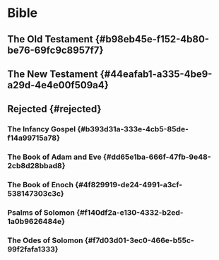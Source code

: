 # Bible


## The Old Testament {#b98eb45e-f152-4b80-be76-69fc9c8957f7}


## The New Testament {#44eafab1-a335-4be9-a29d-4e4e00f509a4}


## Rejected {#rejected}


### The Infancy Gospel {#b393d31a-333e-4cb5-85de-f14a99715a78}


### The Book of Adam and Eve {#dd65e1ba-666f-47fb-9e48-2cb8d28bbad8}


### The Book of Enoch {#4f829919-de24-4991-a3cf-538147303c3c}


### Psalms of Solomon {#f140df2a-e130-4332-b2ed-1a0b9626484e}


### The Odes of Solomon {#f7d03d01-3ec0-466e-b55c-99f2fafa1333}
